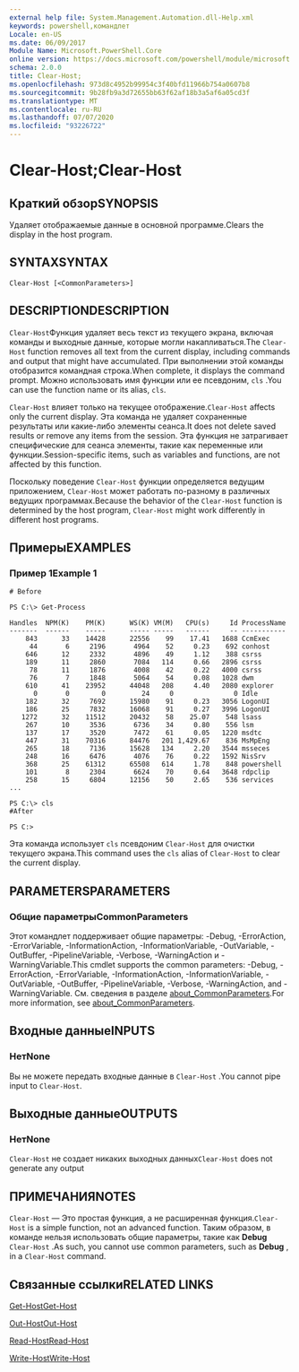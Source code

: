 ```yaml
---
external help file: System.Management.Automation.dll-Help.xml
keywords: powershell,командлет
Locale: en-US
ms.date: 06/09/2017
Module Name: Microsoft.PowerShell.Core
online version: https://docs.microsoft.com/powershell/module/microsoft.powershell.core/functions/clear-host?view=powershell-5.1&WT.mc_id=ps-gethelp
schema: 2.0.0
title: Clear-Host;
ms.openlocfilehash: 973d8c4952b99954c3f40bfd11966b754a0607b8
ms.sourcegitcommit: 9b28fb9a3d72655bb63f62af18b3a5af6a05cd3f
ms.translationtype: MT
ms.contentlocale: ru-RU
ms.lasthandoff: 07/07/2020
ms.locfileid: "93226722"
---
```

# <span data-ttu-id="55a93-103">Clear-Host;</span><span class="sxs-lookup"><span data-stu-id="55a93-103">Clear-Host</span></span>

## <span data-ttu-id="55a93-104">Краткий обзор</span><span class="sxs-lookup"><span data-stu-id="55a93-104">SYNOPSIS</span></span>

<span data-ttu-id="55a93-105">Удаляет отображаемые данные в основной программе.</span><span class="sxs-lookup"><span data-stu-id="55a93-105">Clears the display in the host program.</span></span>

## <span data-ttu-id="55a93-106">SYNTAX</span><span class="sxs-lookup"><span data-stu-id="55a93-106">SYNTAX</span></span>

```
Clear-Host [<CommonParameters>]
```

## <span data-ttu-id="55a93-107">DESCRIPTION</span><span class="sxs-lookup"><span data-stu-id="55a93-107">DESCRIPTION</span></span>

<span data-ttu-id="55a93-108">`Clear-Host`Функция удаляет весь текст из текущего экрана, включая команды и выходные данные, которые могли накапливаться.</span><span class="sxs-lookup"><span data-stu-id="55a93-108">The `Clear-Host` function removes all text from the current display, including commands and output that might have accumulated.</span></span> <span data-ttu-id="55a93-109">При выполнении этой команды отобразится командная строка.</span><span class="sxs-lookup"><span data-stu-id="55a93-109">When complete, it displays the command prompt.</span></span> <span data-ttu-id="55a93-110">Можно использовать имя функции или ее псевдоним, `cls` .</span><span class="sxs-lookup"><span data-stu-id="55a93-110">You can use the function name or its alias, `cls`.</span></span>

<span data-ttu-id="55a93-111">`Clear-Host` влияет только на текущее отображение.</span><span class="sxs-lookup"><span data-stu-id="55a93-111">`Clear-Host` affects only the current display.</span></span> <span data-ttu-id="55a93-112">Эта команда не удаляет сохраненные результаты или какие-либо элементы сеанса.</span><span class="sxs-lookup"><span data-stu-id="55a93-112">It does not delete saved results or remove any items from the session.</span></span> <span data-ttu-id="55a93-113">Эта функция не затрагивает специфические для сеанса элементы, такие как переменные или функции.</span><span class="sxs-lookup"><span data-stu-id="55a93-113">Session-specific items, such as variables and functions, are not affected by this function.</span></span>

<span data-ttu-id="55a93-114">Поскольку поведение `Clear-Host` функции определяется ведущим приложением, `Clear-Host` может работать по-разному в различных ведущих программах.</span><span class="sxs-lookup"><span data-stu-id="55a93-114">Because the behavior of the `Clear-Host` function is determined by the host program, `Clear-Host` might work differently in different host programs.</span></span>

## <span data-ttu-id="55a93-115">Примеры</span><span class="sxs-lookup"><span data-stu-id="55a93-115">EXAMPLES</span></span>

### <span data-ttu-id="55a93-116">Пример 1</span><span class="sxs-lookup"><span data-stu-id="55a93-116">Example 1</span></span>

```
# Before

PS C:\> Get-Process

Handles  NPM(K)    PM(K)      WS(K) VM(M)   CPU(s)     Id ProcessName
-------  ------    -----      ----- -----   ------     -- -----------
    843      33    14428      22556    99    17.41   1688 CcmExec
     44       6     2196       4964    52     0.23    692 conhost
    646      12     2332       4896    49     1.12    388 csrss
    189      11     2860       7084   114     0.66   2896 csrss
     78      11     1876       4008    42     0.22   4000 csrss
     76       7     1848       5064    54     0.08   1028 dwm
    610      41    23952      44048   208     4.40   2080 explorer
      0       0        0         24     0               0 Idle
    182      32     7692      15980    91     0.23   3056 LogonUI
    186      25     7832      16068    91     0.27   3996 LogonUI
   1272      32    11512      20432    58    25.07    548 lsass
    267      10     3536       6736    34     0.80    556 lsm
    137      17     3520       7472    61     0.05   1220 msdtc
    447      31    70316      84476   201 1,429.67    836 MsMpEng
    265      18     7136      15628   134     2.20   3544 msseces
    248      16     6476       4076    76     0.22   1592 NisSrv
    368      25    61312      65508   614     1.78    848 powershell
    101       8     2304       6624    70     0.64   3648 rdpclip
    258      15     6804      12156    50     2.65    536 services
...

PS C:\> cls
#After

PS C:>
```

<span data-ttu-id="55a93-117">Эта команда использует `cls` псевдоним `Clear-Host` для очистки текущего экрана.</span><span class="sxs-lookup"><span data-stu-id="55a93-117">This command uses the `cls` alias of `Clear-Host` to clear the current display.</span></span>

## <span data-ttu-id="55a93-118">PARAMETERS</span><span class="sxs-lookup"><span data-stu-id="55a93-118">PARAMETERS</span></span>

### <span data-ttu-id="55a93-119">Общие параметры</span><span class="sxs-lookup"><span data-stu-id="55a93-119">CommonParameters</span></span>
<span data-ttu-id="55a93-120">Этот командлет поддерживает общие параметры: -Debug, -ErrorAction, -ErrorVariable, -InformationAction, -InformationVariable, -OutVariable, -OutBuffer, -PipelineVariable, -Verbose, -WarningAction и -WarningVariable.</span><span class="sxs-lookup"><span data-stu-id="55a93-120">This cmdlet supports the common parameters: -Debug, -ErrorAction, -ErrorVariable, -InformationAction, -InformationVariable, -OutVariable, -OutBuffer, -PipelineVariable, -Verbose, -WarningAction, and -WarningVariable.</span></span> <span data-ttu-id="55a93-121">См. сведения в разделе [about_CommonParameters](https://go.microsoft.com/fwlink/?LinkID=113216).</span><span class="sxs-lookup"><span data-stu-id="55a93-121">For more information, see [about_CommonParameters](https://go.microsoft.com/fwlink/?LinkID=113216).</span></span>

## <span data-ttu-id="55a93-122">Входные данные</span><span class="sxs-lookup"><span data-stu-id="55a93-122">INPUTS</span></span>

### <span data-ttu-id="55a93-123">Нет</span><span class="sxs-lookup"><span data-stu-id="55a93-123">None</span></span>

<span data-ttu-id="55a93-124">Вы не можете передать входные данные в `Clear-Host` .</span><span class="sxs-lookup"><span data-stu-id="55a93-124">You cannot pipe input to `Clear-Host`.</span></span>

## <span data-ttu-id="55a93-125">Выходные данные</span><span class="sxs-lookup"><span data-stu-id="55a93-125">OUTPUTS</span></span>

### <span data-ttu-id="55a93-126">Нет</span><span class="sxs-lookup"><span data-stu-id="55a93-126">None</span></span>

<span data-ttu-id="55a93-127">`Clear-Host` не создает никаких выходных данных</span><span class="sxs-lookup"><span data-stu-id="55a93-127">`Clear-Host` does not generate any output</span></span>

## <span data-ttu-id="55a93-128">ПРИМЕЧАНИЯ</span><span class="sxs-lookup"><span data-stu-id="55a93-128">NOTES</span></span>

<span data-ttu-id="55a93-129">`Clear-Host` — Это простая функция, а не расширенная функция.</span><span class="sxs-lookup"><span data-stu-id="55a93-129">`Clear-Host` is a simple function, not an advanced function.</span></span> <span data-ttu-id="55a93-130">Таким образом, в команде нельзя использовать общие параметры, такие как **Debug** `Clear-Host` .</span><span class="sxs-lookup"><span data-stu-id="55a93-130">As such, you cannot use common parameters, such as **Debug** , in a `Clear-Host` command.</span></span>

## <span data-ttu-id="55a93-131">Связанные ссылки</span><span class="sxs-lookup"><span data-stu-id="55a93-131">RELATED LINKS</span></span>

[<span data-ttu-id="55a93-132">Get-Host</span><span class="sxs-lookup"><span data-stu-id="55a93-132">Get-Host</span></span>](../Microsoft.PowerShell.Utility/Get-Host.md)

[<span data-ttu-id="55a93-133">Out-Host</span><span class="sxs-lookup"><span data-stu-id="55a93-133">Out-Host</span></span>](Out-Host.md)

[<span data-ttu-id="55a93-134">Read-Host</span><span class="sxs-lookup"><span data-stu-id="55a93-134">Read-Host</span></span>](../Microsoft.PowerShell.Utility/Read-Host.md)

[<span data-ttu-id="55a93-135">Write-Host</span><span class="sxs-lookup"><span data-stu-id="55a93-135">Write-Host</span></span>](../Microsoft.PowerShell.Utility/Write-Host.md)
